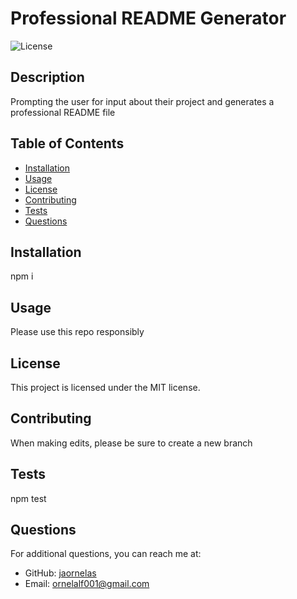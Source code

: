 # Professional README Generator 

![License](https://img.shields.io/badge/License-MIT-blue.svg)

## Description
Prompting the user for input about their project and generates a professional README file

## Table of Contents
- [Installation](#installation)
- [Usage](#usage)
- [License](#license)
- [Contributing](#contributing)
- [Tests](#tests)
- [Questions](#questions)

## Installation
npm i 

## Usage
Please use this repo responsibly

## License

This project is licensed under the MIT license.

## Contributing
When making edits, please be sure to create a new branch 

## Tests
npm test 

## Questions
For additional questions, you can reach me at:
- GitHub: [jaornelas](https://github.com/jaornelas)
- Email: [ornelalf001@gmail.com](mailto:ornelalf001@gmail.com)
